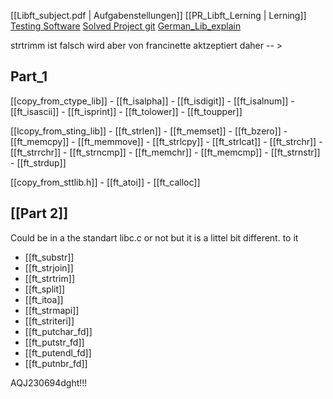 [[Libft_subject.pdf | Aufgabenstellungen]]
[[PR_Libft_Lerning | Lerning]]
[Testing Software](https://github.com/xicodomingues/francinette)
[Solved Project git](https://github.com/rchallie/libft)
[German_Lib_explain](https://www.proggen.org/doku.php?id=c:start)

strtrimm ist falsch wird aber von francinette aktzeptiert daher -- > 

## Part_1
[[copy_from_ctype_lib]]
	- [[ft_isalpha]]
	- [[ft_isdigit]]
	- [[ft_isalnum]]
	- [[ft_isascii]]
	- [[ft_isprint]]
	- [[ft_tolower]]
	- [[ft_toupper]]

[[lcopy_from_sting_lib]]
	- [[ft_strlen]]
	- [[ft_memset]]
	- [[ft_bzero]]
	- [[ft_memcpy]]
	- [[ft_memmove]]
	- [[ft_strlcpy]]
	- [[ft_strlcat]]
	- [[ft_strchr]]
	- [[ft_strrchr]]
	- [[ft_strncmp]]
	- [[ft_memchr]]
	- [[ft_memcmp]]
	- [[ft_strnstr]]
	- [[ft_strdup]]

[[copy_from_sttlib.h]]
	- [[ft_atoi]]
	- [[ft_calloc]]


## [[Part 2]] 
Could be in a the standart libc.c or not but it is a littel bit different. to it 
- [[ft_substr]]
- [[ft_strjoin]]
- [[ft_strtrim]]
- [[ft_split]]
- [[ft_itoa]]
- [[ft_strmapi]]
- [[ft_striteri]]
- [[ft_putchar_fd]]
- [[ft_putstr_fd]]
- [[ft_putendl_fd]]
- [[ft_putnbr_fd]]

AQJ230694dght!!!